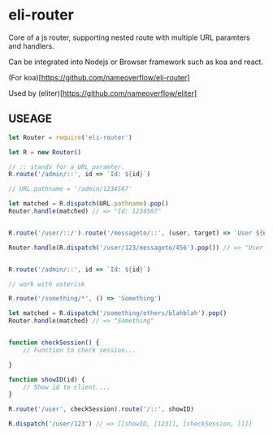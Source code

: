 # eli-router

Core of a js router, supporting nested route with multiple URL paramters and handlers.

Can be integrated into Nodejs or Browser framework such as koa and react.

(For koa)[https://github.com/nameoverflow/eli-router]

Used by (eliter)[https://github.com/nameoverflow/eliter]

## USEAGE

``` js
let Router = require('eli-router')

let R = new Router()

// :: stands for a URL paramter.
R.route('/admin/::', id => `Id: ${id}`)

// URL.pathname = '/admin/1234567'

let matched = R.dispatch(URL.pathname).pop()
Router.handle(matched) // => "Id: 1234567"


R.route('/user/::/').route('/messageto/::', (user, target) => `User ${user} send message to id ${target}`)

Router.handle(R.dispatch('/user/123/messageto/456').pop()) // => "User 123 send message to id 456"


R.route('/admin/::', id => `Id: ${id}`)

// work with asterisk 

R.route('/something/*', () => 'Something')

let matched = R.dispatch('/something/others/blahblah').pop()
Router.handle(matched) // => "Something"


function checkSession() {
    // Function to check session...

}

function showID(id) {
    // Show id to client....
}

R.route('/user', checkSession).route('/::', showID)

R.dispatch('/user/123') // => [[showID, [123]], [checkSession, []]]



```